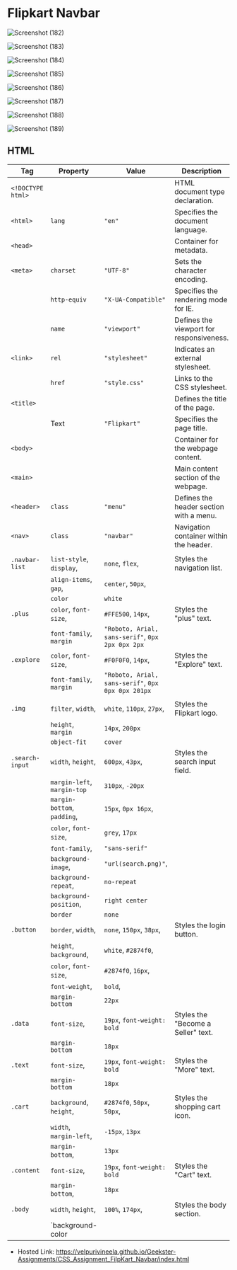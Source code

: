 # Flipkart Navbar

![Screenshot (182)](https://github.com/VelpuriVineela/Geekster-Assignments/assets/134683293/3d7f9e42-957e-4fdd-a759-10a9f8a6f3b3)

![Screenshot (183)](https://github.com/VelpuriVineela/Geekster-Assignments/assets/134683293/c80d1c65-6b23-405d-86c1-c10cfc49f1be)

![Screenshot (184)](https://github.com/VelpuriVineela/Geekster-Assignments/assets/134683293/346fcf4d-4fe1-4876-8b77-38aa48199fba)

![Screenshot (185)](https://github.com/VelpuriVineela/Geekster-Assignments/assets/134683293/415f2537-1fbd-4ccd-8886-989a502cd76a)

![Screenshot (186)](https://github.com/VelpuriVineela/Geekster-Assignments/assets/134683293/4670494b-302d-42af-8388-ddaca8204d73)

![Screenshot (187)](https://github.com/VelpuriVineela/Geekster-Assignments/assets/134683293/4203bb71-db5a-4932-8976-04fc3b8cbaa8)

![Screenshot (188)](https://github.com/VelpuriVineela/Geekster-Assignments/assets/134683293/81f7c8ed-4c63-45b5-8e8f-4c162a981895)

![Screenshot (189)](https://github.com/VelpuriVineela/Geekster-Assignments/assets/134683293/3af481ea-94ac-4945-94e6-43f20ff548a1)

## HTML

| Tag                     | Property                    | Value                                                    | Description                                |
|-------------------------|-----------------------------|----------------------------------------------------------|--------------------------------------------|
| `<!DOCTYPE html>`       |                             |                                                          | HTML document type declaration.            |
| `<html>`                | `lang`                      | `"en"`                                                   | Specifies the document language.           |
| `<head>`                |                             |                                                          | Container for metadata.                    |
| `<meta>`                | `charset`                   | `"UTF-8"`                                                | Sets the character encoding.               |
|                         | `http-equiv`                | `"X-UA-Compatible"`                                     | Specifies the rendering mode for IE.        |
|                         | `name`                      | `"viewport"`                                             | Defines the viewport for responsiveness.    |
| `<link>`                | `rel`                       | `"stylesheet"`                                          | Indicates an external stylesheet.          |
|                         | `href`                      | `"style.css"`                                           | Links to the CSS stylesheet.               |
| `<title>`               |                             |                                                          | Defines the title of the page.             |
|                         | Text                        | `"Flipkart"`                                             | Specifies the page title.                  |
| `<body>`                |                             |                                                          | Container for the webpage content.         |
| `<main>`                |                             |                                                          | Main content section of the webpage.       |
| `<header>`              | `class`                     | `"menu"`                                                 | Defines the header section with a menu.    |
| `<nav>`                | `class`                     | `"navbar"`                                              | Navigation container within the header.     |
|                         |                             |                                                          |                                           |
| `.navbar-list`         | `list-style`, `display`,     | `none`, `flex`,                                          | Styles the navigation list.                 |
|                         | `align-items`, `gap`,       | `center`, `50px`,                                       |                                           |
|                         | `color`                     | `white`                                                  |                                           |
| `.plus`                 | `color`, `font-size`,       | `#FFE500`, `14px`,                                      | Styles the "plus" text.                     |
|                         | `font-family`, `margin`     | `"Roboto, Arial, sans-serif"`, `0px 2px 0px 2px`        |                                           |
| `.explore`              | `color`, `font-size`,       | `#F0F0F0`, `14px`,                                      | Styles the "Explore" text.                  |
|                         | `font-family`, `margin`     | `"Roboto, Arial, sans-serif"`, `0px 0px 0px 201px`      |                                           |
|                         |                             |                                                          |                                           |
| `.img`                  | `filter`, `width`,          | `white`, `110px`, `27px`,                              | Styles the Flipkart logo.                  |
|                         | `height`, `margin`          | `14px`, `200px`                                         |                                           |
|                         | `object-fit`                | `cover`                                                  |                                           |
| `.search-input`         | `width`, `height`,          | `600px`, `43px`,                                        | Styles the search input field.             |
|                         | `margin-left`, `margin-top`  | `310px`, `-20px`                                        |                                           |
|                         | `margin-bottom`, `padding`, | `15px`, `0px 16px`,                                   |                                           |
|                         | `color`, `font-size`,       | `grey`, `17px`                                          |                                           |
|                         | `font-family`,              | `"sans-serif"`                                          |                                           |
|                         | `background-image`,         | `"url(search.png)"`,                                    |                                           |
|                         | `background-repeat`,        | `no-repeat`                                             |                                           |
|                         | `background-position`,      | `right center`                                          |                                           |
|                         | `border`                    | `none`                                                   |                                           |
| `.button`               | `border`, `width`,          | `none`, `150px`, `38px`,                               | Styles the login button.                   |
|                         | `height`, `background`,     | `white`, `#2874f0`,                                     |                                           |
|                         | `color`, `font-size`,       | `#2874f0`, `16px`,                                      |                                           |
|                         | `font-weight`,              | `bold`,                                                  |                                           |
|                         | `margin-bottom`             | `22px`                                                   |                                           |
| `.data`                 | `font-size`,                | `19px`, `font-weight: bold`                           | Styles the "Become a Seller" text.         |
|                         | `margin-bottom`             | `18px`                                                   |                                           |
| `.text`                 | `font-size`,                | `19px`, `font-weight: bold`                           | Styles the "More" text.                   |
|                         | `margin-bottom`             | `18px`                                                   |                                           |
| `.cart`                 | `background`, `height`,     | `#2874f0`, `50px`, `50px`,                             | Styles the shopping cart icon.             |
|                         | `width`, `margin-left`,     | `-15px`, `13px`                                        |                                           |
|                         | `margin-bottom`,            | `13px`                                                   |                                           |
| `.content`              | `font-size`,                | `19px`, `font-weight: bold`                           | Styles the "Cart" text.                   |
|                         | `margin-bottom`,            | `18px`                                                   |                                           |
| `.body`                 | `width`, `height`,          | `100%`, `174px`,                                        | Styles the body section.                   |
|                         | `background-color

- Hosted Link: https://velpurivineela.github.io/Geekster-Assignments/CSS_Assignment_FilpKart_Navbar/index.html
